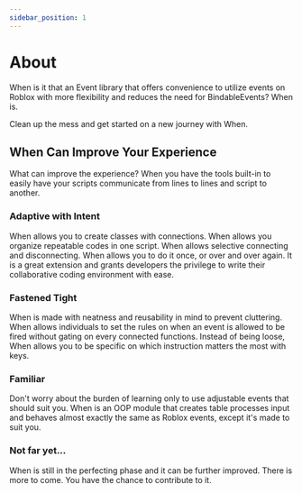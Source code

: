 ```yaml
---
sidebar_position: 1
---
```


# About

When is it that an Event library that offers convenience to utilize events on Roblox with more flexibility and reduces the need for BindableEvents? When is.

Clean up the mess and get started on a new journey with When.

## When Can Improve Your Experience

What can improve the experience? When you have the tools built-in to easily have your scripts communicate from lines to lines and script to another.

### Adaptive with Intent

When allows you to create classes with connections. When allows you organize repeatable codes in one script. When allows selective connecting and disconnecting. When allows you to do it once, or over and over again. It is a great extension and grants developers the privilege to write their collaborative coding environment with ease.

### Fastened Tight

When is made with neatness and reusability in mind to prevent cluttering. When allows individuals to set the rules on when an event is allowed to be fired without gating on every connected functions. Instead of being loose, When allows you to be specific on which instruction matters the most with keys.

### Familiar

Don't worry about the burden of learning only to use adjustable events that should suit you. When is an OOP module that creates table processes input and behaves almost exactly the same as Roblox events, except it's made to suit you.

### Not far yet...

When is still in the perfecting phase and it can be further improved. There is more to come. You have the chance to contribute to it.